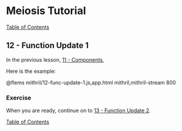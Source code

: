 # Meiosis Tutorial

[Table of Contents](toc.html)

## 12 - Function Update 1

In the previous lesson, [11 - Components](11-components-mithril.html),

Here is the example:

@flems mithril/12-func-update-1.js,app.html mithril,mithril-stream 800

### Exercise

When you are ready, continue on to [13 - Function Update 2](13-func-update-2-mithril.html).

[Table of Contents](toc.html)
